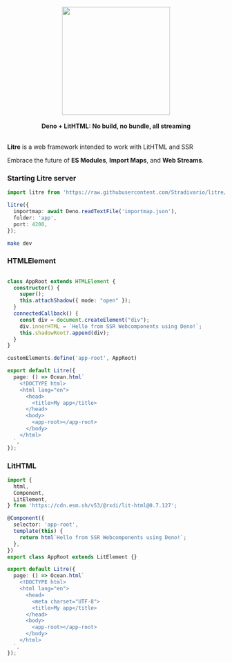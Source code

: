 <div align="center">
  <br />
  <img src="https://i.ibb.co/vJgqKZG/Litre-3.png" height="250" />
  <br /><br />
  <strong>Deno + LitHTML: No build, no bundle, all streaming</strong>
  <br /><br />
</div>


**Litre** is a web framework intended to work with LitHTML and SSR

Embrace the future of **ES Modules**, **Import Maps**, and **Web
Streams**. 

### Starting Litre server

```typescript
import litre from 'https://raw.githubusercontent.com/Stradivario/litre/master/src/mod.ts';

litre({
  importmap: await Deno.readTextFile('importmap.json'),
  folder: 'app',
  port: 4200,
});
```

```bash
make dev
```

### HTMLElement
```typescript

class AppRoot extends HTMLElement {
  constructor() {
    super();
    this.attachShadow({ mode: "open" });
  }
  connectedCallback() {
    const div = document.createElement("div");
    div.innerHTML = `Hello from SSR Webcomponents using Deno!`;
    this.shadowRoot?.append(div);
  }
}

customElements.define('app-root', AppRoot)

export default Litre({
  page: () => Ocean.html`
    <!DOCTYPE html>
    <html lang="en">
      <head>
        <title>My app</title>
      </head>
      <body>
        <app-root></app-root>
      </body>
    </html>
  `,
});
```


### LitHTML

```typescript
import {
  html,
  Component,
  LitElement,
} from 'https://cdn.esm.sh/v53/@rxdi/lit-html@0.7.127';

@Component({
  selector: 'app-root',
  template(this) {
    return html`Hello from SSR Webcomponents using Deno!`;
  },
})
export class AppRoot extends LitElement {}

export default Litre({
  page: () => Ocean.html`
    <!DOCTYPE html>
    <html lang="en">
      <head>
        <meta charset="UTF-8">
        <title>My app</title>
      </head>
      <body>
        <app-root></app-root>
      </body>
    </html>
  `,
});
```